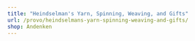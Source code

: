 ```yaml
---
title: "Heindselman's Yarn, Spinning, Weaving, and Gifts"
url: /provo/heindselmans-yarn-spinning-weaving-and-gifts/
shop: Andenken
---
```

